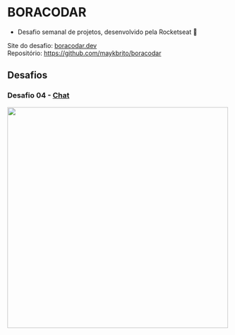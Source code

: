 # BORACODAR

- Desafio semanal de projetos, desenvolvido pela Rocketseat 🚀

Site do desafio: <a href="https://www.rocketseat.com.br/boracodar">boracodar.dev</a> <br>
Repositório: https://github.com/maykbrito/boracodar

## Desafios
### Desafio 04 - <a href="04">Chat<a/>
<img width="500px" src="https://user-images.githubusercontent.com/86435351/220804472-96338eaf-9156-4290-8131-56e8eb0663d5.png" /></a>

